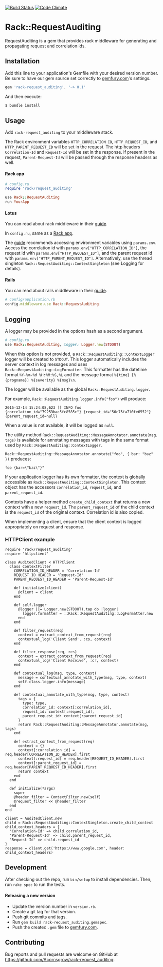 [![Build Status](https://travis-ci.com/Acornsgrow/rack-request_auditing.svg?token=j8fT5VPY65oQ5xziayzW)](https://travis-ci.com/Acornsgrow/rack-request_auditing)
[![Code Climate](https://codeclimate.com/repos/5667214ffe3d9f4149000a46/badges/8d2bac957ba7d9f47eca/gpa.svg)](https://codeclimate.com/repos/5667214ffe3d9f4149000a46/feed)

# Rack::RequestAuditing

RequestAuditing is a gem that provides rack middleware for generating and
propagating request and correlation ids.

## Installation

Add this line to your application's Gemfile with your desired version number.
Be sure to have our gem source set correctly to [gemfury.com](https://gemfury.com)'s settings.

```ruby
gem 'rack-request_auditing', '~> 0.1'
```

And then execute:

```bash
$ bundle install
```

## Usage

Add `rack-request_auditing` to your middleware stack.

The Rack environment variables `HTTP_CORRELATION_ID`, `HTTP_REQUEST_ID`, and
`HTTP_PARENT_REQUEST_ID` will be set in the request.  The http headers
`Correlation-Id` and `Request-Id` will be set in the response.  If present in
the request, `Parent-Request-Id` will be passed through the response headers as
well.

#### Rack app

```ruby
# config.ru
require 'rack/request_auditing'

use Rack::RequestAuditing
run YourApp
```

#### Lotus

You can read about rack middleware in their [guide](http://lotusrb.org/guides/actions/rack-integration/).

In `config.ru`, same as a [Rack app](#rack-app).

The [guide](http://lotusrb.org/guides/actions/request-and-response) recommends
accessing environment variables using `params.env`.  Access the correlation id
with `params.env["HTTP_CORRELATION_ID"]`, the request id with
`params.env["HTTP_REQUEST_ID"]`, and the parent request id with
`params.env["HTTP_PARENT_REQUEST_ID"]`.  Alternatively, use the thread singleton
`Rack::RequestAuditing::ContextSingleton` (see Logging for details).

#### Rails

You can read about rails middleware in their [guide](http://guides.rubyonrails.org/rails_on_rack.html).

```ruby
# config/application.rb
config.middleware.use Rack::RequestAuditing
```

## Logging

A logger may be provided in the options hash as a second argument.

```ruby
# config.ru
use Rack::RequestAuditing, logger: Logger.new(STDOUT)
```

When this option is not provided, a `Rack::RequestAuditing::ContextLogger`
logger will be created to `STDOUT`.  This logger automatically includes the
server context in log messages and uses `Rack::RequestAuditing::LogFormatter`.
This formatter has the datetime format `%Y-%m-%d %H:%M:%S,%L` and the message
format `%{time} [%{progname}] %{severity} %{msg}\n`.

The logger will be available as the global `Rack::RequestAuditing.logger`.

For example, `Rack::RequestAuditing.logger.info("foo")` will produce:

`2015-12-14 15:24:08,623 [] INFO foo {correlation_id="79253bac5fc8585c"} {request_id="56c75fa710fe6552"} {parent_request_id=null}`

When a value is not available, it will be logged as `null`.

The utility method `Rack::RequestAuditing::MessageAnnotator.annotate(msg, tags)`
is available for annotating messages with tags in the same format used by
`Rack::RequestAuditing::ContextLogger`.

`Rack::RequestAuditing::MessageAnnotator.annotate("foo", { bar: "baz" })` produces:

`foo {bar=\"baz\"}"`

If your application logger has its own formatter, the context is globally
accessible as `Rack::RequestAuditing::ContextSingleton`.  This context object
has the accessors `correlation_id`, `request_id`, and `parent_request_id`.

Contexts have a helper method `create_child_context` that returns a new context
with a new `request_id`.  The `parent_request_id` of the child context is the
`request_id` of the original context.  Correlation id is also copied.

When implementing a client, ensure that the client context is logged
appropriately on request and response.

### HTTPClient example
```
require 'rack/request_auditing'
require 'httpclient'

class AuditedClient < HTTPClient
  class ContextFilter
    CORRELATION_ID_HEADER = 'Correlation-Id'
    REQUEST_ID_HEADER = 'Request-Id'
    PARENT_REQUEST_ID_HEADER = 'Parent-Request-Id'

    def initialize(client)
      @client = client
    end

    def self.logger
      @logger ||= Logger.new(STDOUT).tap do |logger|
        logger.formatter = ::Rack::RequestAuditing::LogFormatter.new
      end
    end

    def filter_request(req)
      context = extract_context_from_request(req)
      contextual_log('Client Send', :cs, context)
    end

    def filter_response(req, res)
      context = extract_context_from_request(req)
      contextual_log('Client Receive', :cr, context)
    end

    def contextual_log(msg, type, context)
      message = contextual_annotate_with_type(msg, type, context)
      self.class.logger.info(message)
    end

    def contextual_annotate_with_type(msg, type, context)
      tags = {
        type: type,
        correlation_id: context[:correlation_id],
        request_id: context[:request_id],
        parent_request_id: context[:parent_request_id]
      }
      return Rack::RequestAuditing::MessageAnnotator.annotate(msg, tags)
    end

    def extract_context_from_request(req)
      context = {}
      context[:correlation_id] = req.header[CORRELATION_ID_HEADER].first
      context[:request_id] = req.header[REQUEST_ID_HEADER].first
      context[:parent_request_id] = req.header[PARENT_REQUEST_ID_HEADER].first
      return context
    end
  end

  def initialize(*args)
    super
    @header_filter = ContextFilter.new(self)
    @request_filter << @header_filter
  end
end

client = AuditedClient.new
child = Rack::RequestAuditing::ContextSingleton.create_child_context
child_context_headers = {
  'Correlation-Id' => child.correlation_id,
  'Parent-Request-Id' => child.parent_request_id,
  'Request-Id' => child.request_id
}
response = client.get('https://www.google.com', header: child_context_headers)
```

## Development

After checking out the repo, run `bin/setup` to install dependencies. Then,
run `rake spec` to run the tests.

#### Releasing a new version

- Update the version number in `version.rb`.
- Create a git tag for that version.
- Push git commits and tags.
- Run `gem build rack-request_auditing.gemspec`.
- Push the created `.gem` file to [gemfury.com](https://gemfury.com).

## Contributing

Bug reports and pull requests are welcome on GitHub at https://github.com/Acornsgrow/rack-request_auditing.
